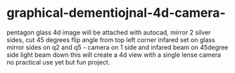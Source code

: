 # graphical-dementiojnal-4d-camera-
pentagon glass 4d image will be attached with autocad,  mirror 2 silver sides, cut 45 degrees flip angle from top left corner infared set on glass mirror sides on q2 and q5 - camera on  1 side and infared beam on 45degree side  light beam down this will create a 4d view with a single lense camera no practical use yet but fun project. 
